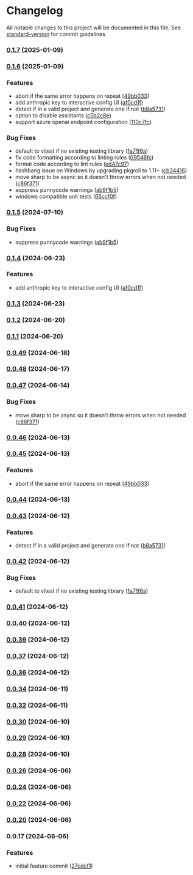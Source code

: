 # Changelog

All notable changes to this project will be documented in this file. See [standard-version](https://github.com/conventional-changelog/standard-version) for commit guidelines.

### [0.1.7](https://github.com/BuilderIO/micro-agent/compare/v0.1.6...v0.1.7) (2025-01-09)

### [0.1.6](https://github.com/BuilderIO/micro-agent/compare/v0.0.41...v0.1.6) (2025-01-09)


### Features

* abort if the same error happens on repeat ([49bb033](https://github.com/BuilderIO/micro-agent/commit/49bb03373c9c8f8a309014058fab6aadb44be585))
* add anthropic key to interactive config UI ([af0cd1f](https://github.com/BuilderIO/micro-agent/commit/af0cd1f3f49077a3a5d3e8935c614e16d1ee745c))
* detect if in a valid project and generate one if not ([b8a5731](https://github.com/BuilderIO/micro-agent/commit/b8a5731e82fd5541c738cdf094870fbac035386b))
* option to disable assistants ([c5b2c8e](https://github.com/BuilderIO/micro-agent/commit/c5b2c8e4e2004d8566b4c088b5a36294e61a8127))
* support azure openai endpoint configuration ([110c7fc](https://github.com/BuilderIO/micro-agent/commit/110c7fc23f01ce51b07df77b966203c451c8f41f))


### Bug Fixes

* default to vitest if no existing testing library ([1a71f6a](https://github.com/BuilderIO/micro-agent/commit/1a71f6a2c123ae48022b9ff66e13a80c03a6d301))
* fix code formatting according to linting rules ([09546fc](https://github.com/BuilderIO/micro-agent/commit/09546fce3290b66fd17a09424e1d80b0fa3ca194))
* format code according to lint rules ([ed47c97](https://github.com/BuilderIO/micro-agent/commit/ed47c973aa064c59332d917c712fafa246a03ea6))
* hashbang issue on Windows by upgrading pkgroll to 1.11+ ([cb34416](https://github.com/BuilderIO/micro-agent/commit/cb34416ec7ce0bdb95c0c2f03a3139641137431e))
* move sharp to be async so it doesn't throw errors when not needed ([c86f371](https://github.com/BuilderIO/micro-agent/commit/c86f3711b871099d5b6d8b06777a6477e9463468))
* suppress punnycode warnings ([ab9f1b5](https://github.com/BuilderIO/micro-agent/commit/ab9f1b5af52d769e020104915cf052c1b045ad0c))
* windows compatible unit tests ([65ccf0f](https://github.com/BuilderIO/micro-agent/commit/65ccf0f87dd71d81ad8b6607453b62df8cb5637d))

### [0.1.5](https://github.com/BuilderIO/micro-agent/compare/v0.1.4...v0.1.5) (2024-07-10)


### Bug Fixes

* suppress punnycode warnings ([ab9f1b5](https://github.com/BuilderIO/micro-agent/commit/ab9f1b5af52d769e020104915cf052c1b045ad0c))

### [0.1.4](https://github.com/BuilderIO/micro-agent/compare/v0.1.3...v0.1.4) (2024-06-23)


### Features

* add anthropic key to interactive config UI ([af0cd1f](https://github.com/BuilderIO/micro-agent/commit/af0cd1f3f49077a3a5d3e8935c614e16d1ee745c))

### [0.1.3](https://github.com/BuilderIO/micro-agent/compare/v0.1.2...v0.1.3) (2024-06-23)

### [0.1.2](https://github.com/BuilderIO/micro-agent/compare/v0.1.1...v0.1.2) (2024-06-20)

### [0.1.1](https://github.com/BuilderIO/micro-agent/compare/v0.1.0...v0.1.1) (2024-06-20)

### [0.0.49](https://github.com/BuilderIO/micro-agent/compare/v0.0.48...v0.0.49) (2024-06-18)

### [0.0.48](https://github.com/BuilderIO/micro-agent/compare/v0.0.47...v0.0.48) (2024-06-17)

### [0.0.47](https://github.com/BuilderIO/micro-agent/compare/v0.0.46...v0.0.47) (2024-06-14)

### Bug Fixes

- move sharp to be async so it doesn't throw errors when not needed ([c86f371](https://github.com/BuilderIO/micro-agent/commit/c86f3711b871099d5b6d8b06777a6477e9463468))

### [0.0.46](https://github.com/BuilderIO/micro-agent/compare/v0.0.45...v0.0.46) (2024-06-13)

### [0.0.45](https://github.com/BuilderIO/micro-agent/compare/v0.0.44...v0.0.45) (2024-06-13)

### Features

- abort if the same error happens on repeat ([49bb033](https://github.com/BuilderIO/micro-agent/commit/49bb03373c9c8f8a309014058fab6aadb44be585))

### [0.0.44](https://github.com/BuilderIO/micro-agent/compare/v0.0.43...v0.0.44) (2024-06-13)

### [0.0.43](https://github.com/BuilderIO/micro-agent/compare/v0.0.42...v0.0.43) (2024-06-12)

### Features

- detect if in a valid project and generate one if not ([b8a5731](https://github.com/BuilderIO/micro-agent/commit/b8a5731e82fd5541c738cdf094870fbac035386b))

### [0.0.42](https://github.com/BuilderIO/micro-agent/compare/v0.0.41...v0.0.42) (2024-06-12)

### Bug Fixes

- default to vitest if no existing testing library ([1a71f6a](https://github.com/BuilderIO/micro-agent/commit/1a71f6a2c123ae48022b9ff66e13a80c03a6d301))

### [0.0.41](https://github.com/BuilderIO/micro-agent/compare/v0.0.40...v0.0.41) (2024-06-12)

### [0.0.40](https://github.com/BuilderIO/micro-agent/compare/v0.0.39...v0.0.40) (2024-06-12)

### [0.0.39](https://github.com/BuilderIO/micro-agent/compare/v0.0.38...v0.0.39) (2024-06-12)

### [0.0.37](https://github.com/BuilderIO/micro-agent/compare/v0.0.36...v0.0.37) (2024-06-12)

### [0.0.36](https://github.com/BuilderIO/micro-agent/compare/v0.0.35...v0.0.36) (2024-06-12)

### [0.0.34](https://github.com/BuilderIO/micro-agent/compare/v0.0.33...v0.0.34) (2024-06-11)

### [0.0.32](https://github.com/BuilderIO/micro-agent/compare/v0.0.31...v0.0.32) (2024-06-11)

### [0.0.30](https://github.com/BuilderIO/micro-agent/compare/v0.0.29...v0.0.30) (2024-06-10)

### [0.0.29](https://github.com/BuilderIO/micro-agent/compare/v0.0.28...v0.0.29) (2024-06-10)

### [0.0.28](https://github.com/BuilderIO/micro-agent/compare/v0.0.27...v0.0.28) (2024-06-10)

### [0.0.26](https://github.com/BuilderIO/micro-agent/compare/v0.0.25...v0.0.26) (2024-06-06)

### [0.0.24](https://github.com/BuilderIO/micro-agent/compare/v0.0.23...v0.0.24) (2024-06-06)

### [0.0.22](https://github.com/BuilderIO/micro-agent/compare/v0.0.21...v0.0.22) (2024-06-06)

### [0.0.20](https://github.com/BuilderIO/micro-agent/compare/v0.0.19...v0.0.20) (2024-06-06)

### 0.0.17 (2024-06-06)

### Features

- initial feature commit ([27cdcf1](https://github.com/BuilderIO/micro-agent/commit/27cdcf1b522bd4caad61d9043c2ca24ae751ab21))
